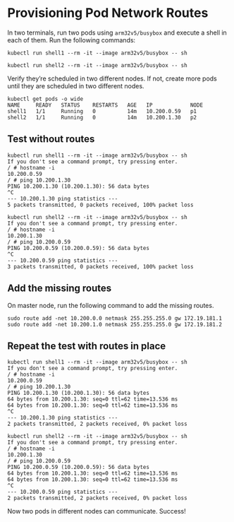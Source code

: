 # Provisioning Pod Network Routes

In two terminals, run two pods using `arm32v5/busybox` and execute a shell in each of them. Run the following commands:

```shell
kubectl run shell1 --rm -it --image arm32v5/busybox -- sh
```
```shell
kubectl run shell2 --rm -it --image arm32v5/busybox -- sh
```

Verify they’re scheduled in two different nodes. If not, create more pods until they are scheduled in two different nodes.

```shell
kubectl get pods -o wide
NAME     READY   STATUS    RESTARTS   AGE   IP            NODE
shell1   1/1     Running   0          14m   10.200.0.59   p1 
shell2   1/1     Running   0          14m   10.200.1.30   p2 
```

## Test without routes

```shell
kubectl run shell1 --rm -it --image arm32v5/busybox -- sh
If you don't see a command prompt, try pressing enter.
/ # hostname -i
10.200.0.59
/ # ping 10.200.1.30
PING 10.200.1.30 (10.200.1.30): 56 data bytes
^C
--- 10.200.1.30 ping statistics ---
5 packets transmitted, 0 packets received, 100% packet loss
```

```shell
kubectl run shell2 --rm -it --image arm32v5/busybox -- sh
If you don't see a command prompt, try pressing enter.
/ # hostname -i
10.200.1.30
/ # ping 10.200.0.59
PING 10.200.0.59 (10.200.0.59): 56 data bytes
^C
--- 10.200.0.59 ping statistics ---
3 packets transmitted, 0 packets received, 100% packet loss
```

## Add the missing routes

On master node, run the following command to add the missing routes.

```shell
sudo route add -net 10.200.0.0 netmask 255.255.255.0 gw 172.19.181.1
sudo route add -net 10.200.1.0 netmask 255.255.255.0 gw 172.19.181.2
```

## Repeat the test with routes in place

```shell
kubectl run shell1 --rm -it --image arm32v5/busybox -- sh
If you don't see a command prompt, try pressing enter.
/ # hostname -i
10.200.0.59
/ # ping 10.200.1.30
PING 10.200.1.30 (10.200.1.30): 56 data bytes
64 bytes from 10.200.1.30: seq=0 ttl=62 time=13.536 ms
64 bytes from 10.200.1.30: seq=0 ttl=62 time=13.536 ms
^C
--- 10.200.1.30 ping statistics ---
2 packets transmitted, 2 packets received, 0% packet loss
```

```shell
kubectl run shell2 --rm -it --image arm32v5/busybox -- sh
If you don't see a command prompt, try pressing enter.
/ # hostname -i
10.200.1.30
/ # ping 10.200.0.59
PING 10.200.0.59 (10.200.0.59): 56 data bytes
64 bytes from 10.200.1.30: seq=0 ttl=62 time=13.536 ms
64 bytes from 10.200.1.30: seq=0 ttl=62 time=13.536 ms
^C
--- 10.200.0.59 ping statistics ---
2 packets transmitted, 2 packets received, 0% packet loss

```

Now two pods in different nodes can communicate. Success! 